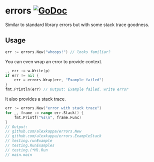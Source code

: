 # errors [![GoDoc](https://godoc.org/github.com/alexkappa/errors?status.svg)](http://godoc.org/github.com/alexkappa/errors)

Similar to standard library errors but with some stack trace goodness.

## Usage

```Go
err := errors.New("whoops!") // looks familiar?
```

You can even wrap an error to provide context.

```Go
_, err := w.Write(p)
if err != nil {
    err = errors.Wrap(err, "Example failed")
}
fmt.Println(err) // Output: Example failed. write error
```

It also provides a stack trace.

```Go
err := errors.New("error with stack trace")
for _, frame := range err.Stack() {
    fmt.Printf("%s\n", frame.Func)
}
// Output:
// github.com/alexkappa/errors.New
// github.com/alexkappa/errors.ExampleStack
// testing.runExample
// testing.RunExamples
// testing.(*M).Run
// main.main
```